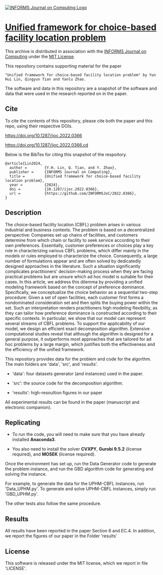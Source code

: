 [![INFORMS Journal on Computing Logo](https://INFORMSJoC.github.io/logos/INFORMS_Journal_on_Computing_Header.jpg)](https://pubsonline.informs.org/journal/ijoc)


# [Unified framework for choice-based facility location problem](https://doi.org/10.1287/ijoc.2022.0366)

This archive is distributed in association with the [INFORMS Journal on Computing](https://pubsonline.informs.org/journal/ijoc) under the [MIT License](LICENSE).

This repository contains supporting material for the paper 
 
    "Unified framework for choice-based facility location problem" by Yun Hui Lin, Qingyun Tian and Yanlu Zhao.

The software and data in this repository are a snapshot of the software and data that were used in the research reported on in the paper.


## Cite

To cite the contents of this repository, please cite both the paper and this repo, using their respective DOIs.

https://doi.org/10.1287/ijoc.2022.0366

https://doi.org/10.1287/ijoc.2022.0366.cd

Below is the BibTex for citing this snapshot of the respoitory.

```
@article{Lin2024,
  author =        {Y.H. Lin, Q. Tian, and Y. Zhao},
  publisher =     {INFORMS Journal on Computing},
  title =         {Unified framework for choice-based facility location problem},
  year =          {2024},
  doi =           {10.1287/ijoc.2022.0366},
  url =           {https://github.com/INFORMSJoC/2022.0366},
}
```


## Description
The choice-based facility location (CBFL) problem arises in various industrial and business contexts. The problem is based on a decentralized perspective: Companies set up chains of facilities, and customers determine from which chain or facility to seek service according to their own preferences. Essentially, customer preferences or choices play a key role in characterizing various CBFL problems, which differ mainly in the models or rules employed to characterize the choice. Consequently, a large number of formulations appear and are often solved by dedicatedly designed approaches in the literature. Such a situation significantly complicates practitioners' decision-making process when they are facing practical problems but are unsure which ad hoc model is suitable for their cases. In this article, we address this dilemma by providing a unified modeling framework based on the concept of preference dominance.  Specifically, we conceptualize the choice behavior as a sequential two-step procedure: Given a set of open facilities, each customer first forms a nondominated consideration set and then splits the buying power within the set. Such an interpretation renders practitioners high modeling flexibility, as they can tailor how preference dominance is constructed according to their specific contexts. In particular, we show that our model can represent several streams of CBFL problems. To support the applicability of our model, we design an efficient exact decomposition algorithm. Extensive computational studies reveal that although the algorithm is designed for a general purpose, it outperforms most approaches that are tailored for ad hoc problems by a large margin, which justifies both the effectiveness and the efficiency of the unified framework.

This repository provides data for the problem and code for the algorthm. The main folders are 'data', 'src', and 'results'.

- 'data': four datasets generator (and instances) used in the paper.

- 'src': the source code for the decomposition algorithm.

- 'results': high-resoultion figures in our paper

All experimental results can be found in the paper (manuscript and electronic companion).


## Replicating

- To run the code, you will need to make sure that you have already installed **Anaconda3**.

- You also need to install the solver **CVXPY**, **Gurobi 9.5.2** (license required), and **MOSEK** (license required).

Once the environment has set up, run the Data Generator code to generate the problem instance, and run the GBD algorithm code for generating and solving the instance. 

For example, to generate the data for the UPHM-CBFL instances, run 'Data_UPHM.py'. To generate and solve UPHM-CBFL instances, simply run 'GBD_UPHM.py'.

The other tests also follow the same procedure. 


## Results

All results have been reported in the paper Section 6 and EC.4. In addition, we report the figures of our paper in the Folder 'results'


## License

This software is released under the MIT license, which we report in file 'LICENSE'.
